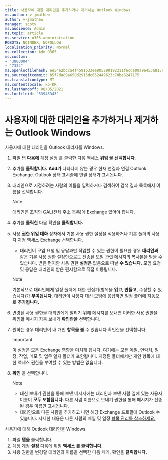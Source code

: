 ```yaml
---
title: 사용자에 대한 대리인을 추가하거나 제거하는 Outlook Windows
ms.author: v-jmathew
author: v-jmathew
manager: scotv
ms.audience: Admin
ms.topic: article
ms.service: o365-administration
ROBOTS: NOINDEX, NOFOLLOW
localization_priority: Normal
ms.collection: Adm_O365
ms.custom:
- "3800004"
- "7334"
ms.openlocfilehash: ee54e2bcca4f4591b33ee805290192311f6cde09a9e453a813e9db328d19634d
ms.sourcegitcommit: b5f7da89a650d2915dc652449623c78be6247175
ms.translationtype: MT
ms.contentlocale: ko-KR
ms.lasthandoff: 08/05/2021
ms.locfileid: "53945343"
---
```

# <a name="how-to-add-or-remove-a-delegate-in-outlook-for-windows"></a>사용자에 대한 대리인을 추가하거나 제거하는 Outlook Windows

사용자에 대한 대리인을 Outlook 대리자를 Windows. 

1. 파일 탭 **다음에** 계정 설정 를 클릭한 다음 액세스 **위임 을** **선택합니다.**
2. 추가를 **클릭합니다.** **Add가** 나타나지 않는 경우 현재 연결과 연결 Outlook Exchange. Outlook 상태 표시줄에 연결 상태가 표시됩니다.
3. 대리인으로 지정하려는 사람의 이름을 입력하거나 검색하여 검색 결과 목록에서 이름을 선택합니다.

    > [!NOTE]
    > 대리인은 조직의 GAL(전체 주소 목록)에 Exchange 있어야 합니다.
4. 추가를 **클릭한** 다음 확인을 **클릭합니다.**
5. 사용 **권한 위임 대화** 상자에서 기본 사용 권한 설정을 적용하거나 기본 폴더의 사용자 지정 액세스 Exchange 선택합니다.

    - 대리인이 모임 요청 및 응답과만 작업할 수 있는 권한이 필요한 경우 **대리인과** 같은 기본 사용 권한 설정만으로도 전송된 모임 관련 메시지의 복사본을 받을 수 있습니다. 받은 편지함 사용 권한 **설정은** 없음으로 떠날 **수 있습니다.** 모임 요청 및 응답은 대리인의 받은 편지함으로 직접 이동됩니다.

    > [!NOTE]
    > 기본적으로 대리인에게 일정 폴더에 대한 편집기(항목을 **읽고, 만들고,** 수정할 수 있습니다)가 **부여됩니다.** 대리인이 사용자 대신 모임에 응답하면 일정 폴더에 자동으로 **추가됩니다.**

5. 변경된 사용 권한을 대리인에게 알리기 위해 메시지를 보내면 이러한 사용 권한을 위임할 메시지 자동 보내기 **확인란을** 선택합니다.
6. 원하는 경우 대리인이 내 개인 **항목을 볼** 수 있습니다 확인란을 선택합니다.

    > [!IMPORTANT]
    > 이 설정은 모든 Exchange 영향을 미치게 됩니다. 여기에는 모든 메일, 연락처, 일정, 작업, 메모 및 업무 일지 폴더가 포함됩니다. 지정된 폴더에서만 개인 항목에 대한 액세스 권한을 부여할 수 있는 방법은 없습니다.

7. **확인** 을 선택합니다.

    > [!NOTE]
    >
    > - 대신 보내기 권한을 통해 보낸 메시지에는 대리인과 보낸 사람 옆에 있는 사용자 이름이 **모두 포함됩니다.** 다른 사람 이름으로 보내기 권한을 통해 메시지가 전송된 경우 이름만 표시됩니다.
    > - 대리인으로 다른 사람을 추가하고 나면 해당 Exchange 프로필에 Outlook 수 있습니다. 자세한 내용은 다른 사람의 메일 및 일정 [항목 관리를 참조하세요.](https://support.microsoft.com/office/manage-another-person-s-mail-and-calendar-items-afb79d6b-2967-43b9-a944-a6b953190af5)

사용자에 대해 Outlook 대리인을 Windows.

1. 파일 **탭을** 클릭합니다.
2. 계정 계정 **설정** 다음에 위임 **액세스 를 클릭합니다.**
3. 사용 권한을 변경할 대리인의 이름을 선택한 다음 제거, 확인을 **클릭합니다.** 
